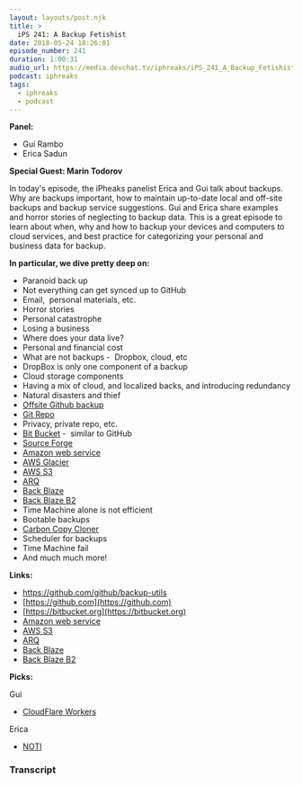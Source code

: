 ```yaml
---
layout: layouts/post.njk
title: >
  iPS 241: A Backup Fetishist
date: 2018-05-24 18:26:01
episode_number: 241
duration: 1:00:31
audio_url: https://media.devchat.tv/iphreaks/iPS_241_A_Backup_Fetishist.mp3
podcast: iphreaks
tags:
  - iphreaks
  - podcast
---
```


**Panel:**

- Gui Rambo
- Erica Sadun

**Special Guest: Marin Todorov**

In today's episode, the iPheaks panelist Erica and Gui talk about backups. Why are backups important, how to maintain up-to-date local and off-site backups and backup service suggestions. Gui and Erica share examples and horror stories of neglecting to backup data. This is a great episode to learn about when, why and how to backup your devices and computers to cloud services, and best practice for categorizing your personal and business data for backup.

**In particular, we dive pretty deep on:**

- Paranoid back up
- Not everything can get synced up to GitHub
- Email,&nbsp; personal materials, etc.
- Horror stories
- Personal catastrophe
- Losing a business
- Where does your data live?
- Personal and financial cost
- What are not backups -&nbsp; Dropbox, cloud, etc
- DropBox is only one component of a backup
- Cloud storage components
- Having a mix of cloud, and localized backs, and introducing redundancy
- Natural disasters and thief
- [Offsite Github backup](https://github.com/github/backup-utils)
- [Git Repo](https://code.google.com/archive/p/git-repo/)
- Privacy, private repo, etc.
- [Bit Bucket](https://bitbucket.org) -&nbsp; similar to GitHub
- [Source Forge](http://v)
- [Amazon web service](https://aws.amazon.com)
- [AWS Glacier](https://aws.amazon.com/glacier/details/)
- [AWS S3](https://aws.amazon.com/s3/)
- [ARQ](https://www.arqbackup.com)
- [Back Blaze](https://www.backblaze.com)
- [Back Blaze B2](https://www.backblaze.com/b2/cloud-storage.html)
- Time Machine alone is not efficient
- Bootable backups
- [Carbon Copy Cloner](https://bombich.com)
- Scheduler for backups
- Time Machine fail
- And much much more!

**Links:**

- https://github.com/github/backup-utils
- [https://github.com](https://github.com)
- [https://bitbucket.org](https://bitbucket.org)
- [Amazon web service](https://aws.amazon.com)
- [AWS S3](https://aws.amazon.com/s3/)
- [ARQ](https://www.arqbackup.com)
- [Back Blaze](https://www.backblaze.com)
- [Back Blaze B2](https://www.backblaze.com/b2/cloud-storage.html)

**Picks:**

Gui

- [CloudFlare Workers](https://www.cloudflare.com/products/cloudflare-workers/)

Erica

- [NOTI](https://github.com/variadico/noti)

### Transcript
